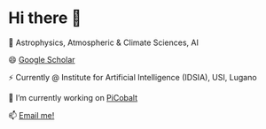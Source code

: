 # Hi there 👋

🔭 Astrophysics, Atmospheric & Climate Sciences, AI

😄 [Google Scholar](https://scholar.google.com/citations?user=vUUxySYAAAAJ)

⚡ Currently @ Institute for Artificial Intelligence (IDSIA), USI, Lugano

🌱 I’m currently working on [PiCobalt](https://www.picobalt.com/)

📫 [Email me!](onemoregile-AT-pm.me)  


